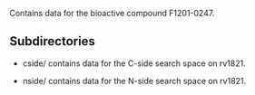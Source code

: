 Contains data for the bioactive compound F1201-0247.

## Subdirectories

- cside/ contains data for the C-side search space on rv1821.

- nside/ contains data for the N-side search space on rv1821.

